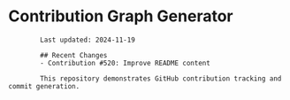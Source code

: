 # Contribution Graph Generator
            
            Last updated: 2024-11-19
            
            ## Recent Changes
            - Contribution #520: Improve README content
            
            This repository demonstrates GitHub contribution tracking and commit generation.
        